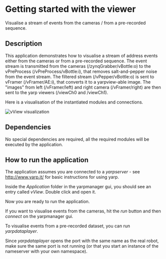 # Getting started with the viewer

Visualise a stream of events from the cameras / from a pre-recorded sequence.

## Description

This application demonstrates how to visualise a stream of address events either from the cameras or from a pre-recorded sequence. 
The event stream is transmitted from the cameras (/zynqGrabber/vBottle:o) to the vPreProcess (/vPreProcess/vBottle:i), that removes salt-and-pepper noise from the event stream. The filtered stream (/vPepper/vBottle:o) is sent to vFramer (/vFramer/AE:i), that converts it to a yarpview-able image. The "images" from left (/vFramer/left) and right camera (/vFramer/right) are then sent to the yarp viewers (/viewCh0 and /viewCh1).

Here is a visualisation of the instantiated modules and connections.

![vView visualization](http://robotology.github.io/event-driven/doxygen/images/vView.png)

## Dependencies

No special dependencies are required, all the required modules will be executed by the application. 

## How to run the application

The application assumes you are connected to a *yarpserver* - see http://www.yarp.it/ for basic instructions for using yarp.

Inside the *Application* folder in the yarpmanager gui, you should see an entry called *vView*. Double click and open it.

Now you are ready to run the application. 

If you want to visualise events from the cameras, hit the *run* button and then *connect* on the yarpmanager gui.

To visualise events from a pre-recorded dataset, you can run *yarpdataplayer*.

Since *yarpdataplayer* opens the port with the same name as the real robot, make sure the same port is not running (or that you start an instance of the nameserver with your own namespace).
